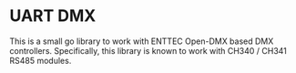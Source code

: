 # UART DMX

This is a small go library to work with ENTTEC Open-DMX based DMX controllers.
Specifically, this library is known to work with CH340 / CH341 RS485 modules.



